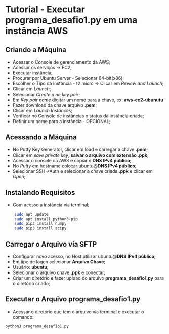 # Tutorial - Executar programa_desafio1.py em uma instância AWS #

## Criando a Máquina ##
- Acessar o Console de gerenciamento da AWS;
- Acessar os serviços -> EC2;
- Executar instância;
- Procurar por Ubuntu Server - Selecionar 64-bit(x86);
- Escolher o Tipo da instância - t2.micro -> Clicar em _Review and Launch_;
- Clicar em _Launch_;
- Selecionar _Create a ne key pair_;
- Em _Key pair name_ digitar um nome para a chave, ex: **aws-ec2-ubunutu**
- Fazer download da chave arquivo **.pem**;
- Clicar em _Launch Instances_;
- Verificar no Console de instâncias o status da instância criada;
- Definir um nome para a instância - OPCIONAL;

## Acessando a Máquina ##
- No Putty Key Generator, clicar em load e carregar a chave **.pem**;
- Clicar em _save private key_, **salvar o arquivo com extensão .ppk**; 
- Acessar o console da AWS e copiar o **DNS IPv4 público**;
- No _Putty_ em hostname colocar ubuntu@**DNS IPv4 público**;
- Selecionar SSH->Auth e selecionar a chave criada **.ppk** e clicar em _Open_;

## Instalando Requisitos ##
- Com acesso a instância via terminal;

```bash
    sudo apt update
    sudo apt install python3-pip
    sudo pip3 install numpy
    sudo pip3 install scipy
```

## Carregar o Arquivo via SFTP ##
- Configurar novo acesso, no Host utilizar ubuntu@**DNS IPv4 público**;
- Em tipo de logon selecionar **Arquivo Chave**;
- Usuário: **ubuntu**;
- Selecionar o arquivo chave **.ppk** e conectar;
- Criar um diretório e fazer upload do arquivo **programa_desafio1.py** para o diretório criado;

## Executar o Arquivo programa_desafio1.py ##
- Acessar o diretório que tem o arquivo via terminal e executar o comando:

```bash
python3 programa_desafio1.py
```





